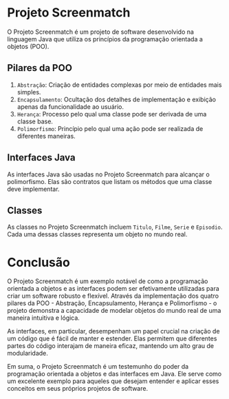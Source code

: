 # Projeto Screenmatch

O Projeto Screenmatch é um projeto de software desenvolvido na linguagem Java que utiliza os princípios da programação orientada a objetos (POO).

## Pilares da POO

1. `Abstração`: Criação de entidades complexas por meio de entidades mais simples.
2. `Encapsulamento`: Ocultação dos detalhes de implementação e exibição apenas da funcionalidade ao usuário.
3. `Herança`: Processo pelo qual uma classe pode ser derivada de uma classe base.
4. `Polimorfismo`: Princípio pelo qual uma ação pode ser realizada de diferentes maneiras.

## Interfaces Java

As interfaces Java são usadas no Projeto Screenmatch para alcançar o polimorfismo. Elas são contratos que listam os métodos que uma classe deve implementar.

## Classes

As classes no Projeto Screenmatch incluem `Titulo`, `Filme`, `Serie` e `Episodio`. Cada uma dessas classes representa um objeto no mundo real.

# Conclusão

O Projeto Screenmatch é um exemplo notável de como a programação orientada a objetos e as interfaces podem ser efetivamente utilizadas para criar um software robusto e flexível. Através da implementação dos quatro pilares da POO - Abstração, Encapsulamento, Herança e Polimorfismo - o projeto demonstra a capacidade de modelar objetos do mundo real de uma maneira intuitiva e lógica.

As interfaces, em particular, desempenham um papel crucial na criação de um código que é fácil de manter e estender. Elas permitem que diferentes partes do código interajam de maneira eficaz, mantendo um alto grau de modularidade.

Em suma, o Projeto Screenmatch é um testemunho do poder da programação orientada a objetos e das interfaces em Java. Ele serve como um excelente exemplo para aqueles que desejam entender e aplicar esses conceitos em seus próprios projetos de software.

